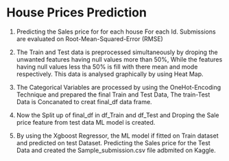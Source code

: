 # House Prices Prediction

1. Predicting the Sales price for for each house For each Id. Submissions are evaluated on Root-Mean-Squared-Error (RMSE)

2. The Train and Test data is preprocessed simultaneously by droping the unwanted features having null values more than 50%, While the features having null values less tha 50% is fill with there mean and mode respectively. This data is analysed graphically by using Heat Map.

2. The Categorical Variables are processed by using the OneHot-Encoding Technique and prepared the final Train and Test Data, The train-Test Data is Concanated to creat final_df data frame.

3. Now the Split up of final_df in df_Train and df_Test and Droping the Sale price feature from test data ML model is created.

4. By using the Xgboost Regressor, the ML model if fitted on Train dataset and predicted on test Dataset. Predicting the Sales price for the Test Data and created the Sample_submission.csv file adbmited on Kaggle. 
